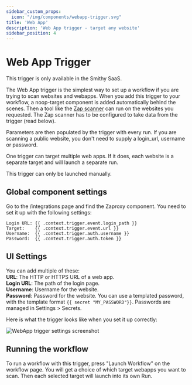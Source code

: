 ```yaml
---
sidebar_custom_props:
  icon: "/img/components/webapp-trigger.svg"
title: 'Web App'
description: 'Web App trigger - target any website'
sidebar_position: 4
---
```


# Web App Trigger

This trigger is only available in the Smithy SaaS.

The Web App trigger is the simplest way to set up a workflow if you are trying to scan websites and webapps.
When you add this trigger to your workflow,
a noop-target component is added automatically behind the scenes.
Then a tool like the [Zap scanner](https://docs.smithy.security/docs/reference/components/zaproxy) can run on the websites you requested.
The Zap scanner has to be configured to take data from the trigger (read below).

Parameters are then populated by the trigger with every run.
If you are scanning a public website, you don't need to supply a login_url, username or password.

One trigger can target multiple web apps. If it does, each website is
a separate target and will launch a separate run.

This trigger can only be launched manually.

## Global component settings

Go to the /integrations page and find the Zaproxy component.
You need to set it up with the following settings:

```
Login URL: {{ .context.trigger.event.login_path }}  
Target:    {{ .context.trigger.event.url }}  
Username:  {{ .context.trigger.auth.username }}  
Password:  {{ .context.trigger.auth.token }}  
```

## UI Settings

You can add multiple of these:   
**URL**: The HTTP or HTTPS URL of a web app.  
**Login URL**: The path of the login page.    
**Username**: Username for the website.  
**Password**: Password for the website.
You can use a templated password, with the template format
`{{ secret "MY_PASSWORD"}}`. Passwords are managed in Settings > Secrets.

Here is what the trigger looks like when you set it up correctly:

![WebApp trigger settings screenshot](/img/instructions/webapp-trigger-settings.png)

## Running the workflow

To run a workflow with this trigger, press "Launch Workflow" on the workflow
page. You will get a choice of which target webapps you want to
scan. Then each selected target will launch into its own Run.
